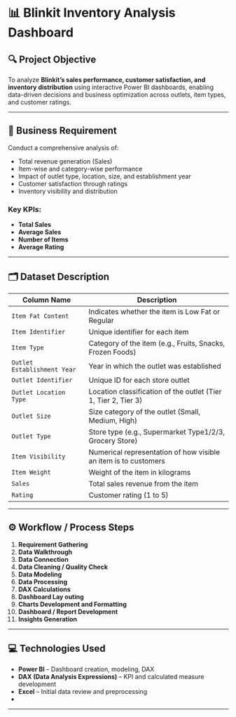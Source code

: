 # 📊 Blinkit Inventory Analysis Dashboard

## 🔍 Project Objective

To analyze **Blinkit’s sales performance, customer satisfaction, and inventory distribution** using interactive Power BI dashboards, enabling data-driven decisions and business optimization across outlets, item types, and customer ratings.

---

## 📝 Business Requirement

Conduct a comprehensive analysis of:

* Total revenue generation (Sales)
* Item-wise and category-wise performance
* Impact of outlet type, location, size, and establishment year
* Customer satisfaction through ratings
* Inventory visibility and distribution

### Key KPIs:

* **Total Sales**
* **Average Sales**
* **Number of Items**
* **Average Rating**

---

## 🗂️ Dataset Description

| Column Name                 | Description                                                     |
| --------------------------- | --------------------------------------------------------------- |
| `Item Fat Content`          | Indicates whether the item is Low Fat or Regular                |
| `Item Identifier`           | Unique identifier for each item                                 |
| `Item Type`                 | Category of the item (e.g., Fruits, Snacks, Frozen Foods)       |
| `Outlet Establishment Year` | Year in which the outlet was established                        |
| `Outlet Identifier`         | Unique ID for each store outlet                                 |
| `Outlet Location Type`      | Location classification of the outlet (Tier 1, Tier 2, Tier 3)  |
| `Outlet Size`               | Size category of the outlet (Small, Medium, High)               |
| `Outlet Type`               | Store type (e.g., Supermarket Type1/2/3, Grocery Store)         |
| `Item Visibility`           | Numerical representation of how visible an item is to customers |
| `Item Weight`               | Weight of the item in kilograms                                 |
| `Sales`                     | Total sales revenue from the item                               |
| `Rating`                    | Customer rating (1 to 5)                                        |

---

## ⚙️ Workflow / Process Steps

1. **Requirement Gathering**
2. **Data Walkthrough**
3. **Data Connection**
4. **Data Cleaning / Quality Check**
5. **Data Modeling**
6. **Data Processing**
7. **DAX Calculations**
8. **Dashboard Lay outing**
9. **Charts Development and Formatting**
10. **Dashboard / Report Development**
11. **Insights Generation**

---

## 💻 Technologies Used

* **Power BI** – Dashboard creation, modeling, DAX
* **DAX (Data Analysis Expressions)** – KPI and calculated measure development
* **Excel** – Initial data review and preprocessing
* 
---
